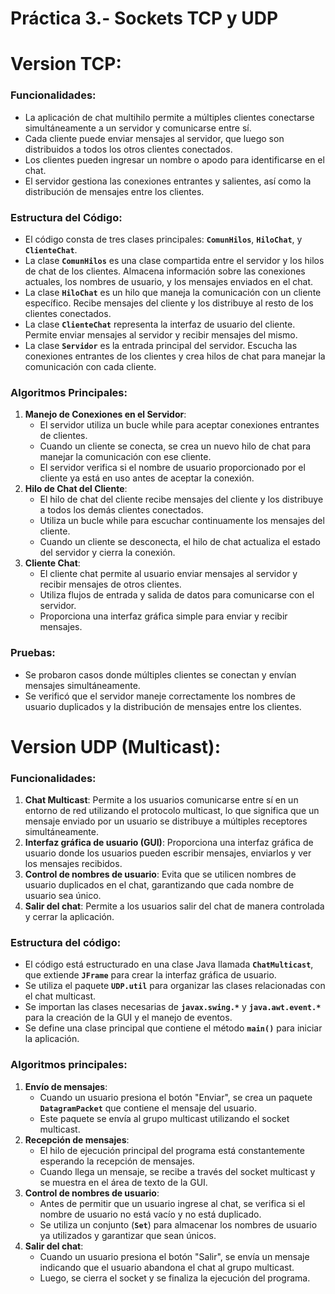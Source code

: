 # Práctica 3.- Sockets TCP y UDP

# Version TCP:

### Funcionalidades:

- La aplicación de chat multihilo permite a múltiples clientes conectarse simultáneamente a un servidor y comunicarse entre sí.
- Cada cliente puede enviar mensajes al servidor, que luego son distribuidos a todos los otros clientes conectados.
- Los clientes pueden ingresar un nombre o apodo para identificarse en el chat.
- El servidor gestiona las conexiones entrantes y salientes, así como la distribución de mensajes entre los clientes.

### Estructura del Código:

- El código consta de tres clases principales: **`ComunHilos`**, **`HiloChat`**, y **`ClienteChat`**.
- La clase **`ComunHilos`** es una clase compartida entre el servidor y los hilos de chat de los clientes. Almacena información sobre las conexiones actuales, los nombres de usuario, y los mensajes enviados en el chat.
- La clase **`HiloChat`** es un hilo que maneja la comunicación con un cliente específico. Recibe mensajes del cliente y los distribuye al resto de los clientes conectados.
- La clase **`ClienteChat`** representa la interfaz de usuario del cliente. Permite enviar mensajes al servidor y recibir mensajes del mismo.
- La clase **`Servidor`** es la entrada principal del servidor. Escucha las conexiones entrantes de los clientes y crea hilos de chat para manejar la comunicación con cada cliente.

### Algoritmos Principales:

1. **Manejo de Conexiones en el Servidor**:
    - El servidor utiliza un bucle while para aceptar conexiones entrantes de clientes.
    - Cuando un cliente se conecta, se crea un nuevo hilo de chat para manejar la comunicación con ese cliente.
    - El servidor verifica si el nombre de usuario proporcionado por el cliente ya está en uso antes de aceptar la conexión.
2. **Hilo de Chat del Cliente**:
    - El hilo de chat del cliente recibe mensajes del cliente y los distribuye a todos los demás clientes conectados.
    - Utiliza un bucle while para escuchar continuamente los mensajes del cliente.
    - Cuando un cliente se desconecta, el hilo de chat actualiza el estado del servidor y cierra la conexión.
3. **Cliente Chat**:
    - El cliente chat permite al usuario enviar mensajes al servidor y recibir mensajes de otros clientes.
    - Utiliza flujos de entrada y salida de datos para comunicarse con el servidor.
    - Proporciona una interfaz gráfica simple para enviar y recibir mensajes.

### Pruebas:

- Se probaron casos donde múltiples clientes se conectan y envían mensajes simultáneamente.
- Se verificó que el servidor maneje correctamente los nombres de usuario duplicados y la distribución de mensajes entre los clientes.

# Version UDP (Multicast):

### Funcionalidades:

1. **Chat Multicast**: Permite a los usuarios comunicarse entre sí en un entorno de red utilizando el protocolo multicast, lo que significa que un mensaje enviado por un usuario se distribuye a múltiples receptores simultáneamente.
2. **Interfaz gráfica de usuario (GUI)**: Proporciona una interfaz gráfica de usuario donde los usuarios pueden escribir mensajes, enviarlos y ver los mensajes recibidos.
3. **Control de nombres de usuario**: Evita que se utilicen nombres de usuario duplicados en el chat, garantizando que cada nombre de usuario sea único.
4. **Salir del chat**: Permite a los usuarios salir del chat de manera controlada y cerrar la aplicación.

### Estructura del código:

- El código está estructurado en una clase Java llamada **`ChatMulticast`**, que extiende **`JFrame`** para crear la interfaz gráfica de usuario.
- Se utiliza el paquete **`UDP.util`** para organizar las clases relacionadas con el chat multicast.
- Se importan las clases necesarias de **`javax.swing.*`** y **`java.awt.event.*`** para la creación de la GUI y el manejo de eventos.
- Se define una clase principal que contiene el método **`main()`** para iniciar la aplicación.

### Algoritmos principales:

1. **Envío de mensajes**:
    - Cuando un usuario presiona el botón "Enviar", se crea un paquete **`DatagramPacket`** que contiene el mensaje del usuario.
    - Este paquete se envía al grupo multicast utilizando el socket multicast.
2. **Recepción de mensajes**:
    - El hilo de ejecución principal del programa está constantemente esperando la recepción de mensajes.
    - Cuando llega un mensaje, se recibe a través del socket multicast y se muestra en el área de texto de la GUI.
3. **Control de nombres de usuario**:
    - Antes de permitir que un usuario ingrese al chat, se verifica si el nombre de usuario no está vacío y no está duplicado.
    - Se utiliza un conjunto (**`Set`**) para almacenar los nombres de usuario ya utilizados y garantizar que sean únicos.
4. **Salir del chat**:
    - Cuando un usuario presiona el botón "Salir", se envía un mensaje indicando que el usuario abandona el chat al grupo multicast.
    - Luego, se cierra el socket y se finaliza la ejecución del programa.
